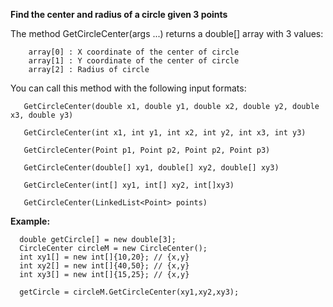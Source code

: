 <b>Find the center and radius of a circle given 3 points</b>


The method GetCircleCenter(args ...) returns a double[] array with 3 values:

        array[0] : X coordinate of the center of circle
        array[1] : Y coordinate of the center of circle
        array[2] : Radius of circle
        
  
  
  
  
You can call this method with the following input formats:

       GetCircleCenter(double x1, double y1, double x2, double y2, double x3, double y3)
       
       GetCircleCenter(int x1, int y1, int x2, int y2, int x3, int y3)
       
       GetCircleCenter(Point p1, Point p2, Point p2, Point p3)
       
       GetCircleCenter(double[] xy1, double[] xy2, double[] xy3)
       
       GetCircleCenter(int[] xy1, int[] xy2, int[]xy3)
       
       GetCircleCenter(LinkedList<Point> points)
       
       
<b> Example: </b>

      double getCircle[] = new double[3];
      CircleCenter circleM = new CircleCenter();
      int xy1[] = new int[]{10,20}; // {x,y}
      int xy2[] = new int[]{40,50}; // {x,y}
      int xy3[] = new int[]{15,25}; // {x,y}
    
      getCircle = circleM.GetCircleCenter(xy1,xy2,xy3);
